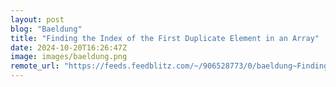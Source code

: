 ```yaml
---
layout: post
blog: "Baeldung"
title: "Finding the Index of the First Duplicate Element in an Array"
date: 2024-10-20T16:26:47Z
image: images/baeldung.png
remote_url: "https://feeds.feedblitz.com/~/906528773/0/baeldung~Finding-the-Index-of-the-First-Duplicate-Element-in-an-Array"
---
```

